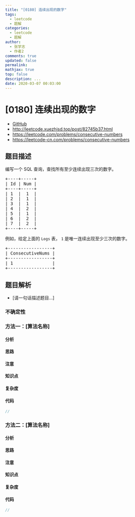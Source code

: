 ```yaml
---
title: "[0180] 连续出现的数字"
tags:
  - leetcode
  - 题解
categories:
  - leetcode
  - 题解
author:
  - 张学志
  - 作者2
comments: true
updated: false
permalink:
mathjax: true
top: false
description: ...
date: 2020-03-07 00:03:00
---
```



# [0180] 连续出现的数字
* [GitHub](https://github.com/algoboy101/LeetCodeCrowdsource/tree/master/_posts/QA/%5B0180%5D%20%E8%BF%9E%E7%BB%AD%E5%87%BA%E7%8E%B0%E7%9A%84%E6%95%B0%E5%AD%97.md)
* http://leetcode.xuezhisd.top/post/82745b37.html
* https://leetcode.com/problems/consecutive-numbers
* https://leetcode-cn.com/problems/consecutive-numbers


## 题目描述

<p>编写一个 SQL 查询，查找所有至少连续出现三次的数字。</p>

<pre>+----+-----+
| Id | Num |
+----+-----+
| 1  |  1  |
| 2  |  1  |
| 3  |  1  |
| 4  |  2  |
| 5  |  1  |
| 6  |  2  |
| 7  |  2  |
+----+-----+
</pre>

<p>例如，给定上面的 <code>Logs</code> 表， <code>1</code> 是唯一连续出现至少三次的数字。</p>

<pre>+-----------------+
| ConsecutiveNums |
+-----------------+
| 1               |
+-----------------+
</pre>



## 题目解析
* [请一句话描述题目...]

### 不确定性


### 方法一：[算法名称]

#### 分析

#### 思路

#### 注意

#### 知识点

#### 复杂度

#### 代码

```cpp
//
```


### 方法二：[算法名称]

#### 分析

#### 思路

#### 注意

#### 知识点

#### 复杂度

#### 代码

```cpp
//
```


